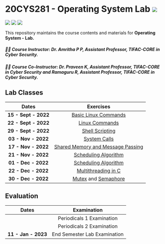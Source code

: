 # 20CYS281 - Operating System Lab  ![](https://img.shields.io/badge/-Live-green)
![](https://img.shields.io/badge/Batch-CYS-lightgreen) ![](https://img.shields.io/badge/UG-blue) ![](https://img.shields.io/badge/Subject-OS-blue)

This repository maintains the course contents and materials for **Operating System - Lab.** 

##### :teacher: Course Instructor:  Dr. Amritha P P, Assistant Professor, TIFAC-CORE in Cyber Security.
##### :teacher: Course Co-Instructor:  Dr. Praveen K, Assistant Professor, TIFAC-CORE in Cyber Security and Ramaguru R, Assistant Professor, TIFAC-CORE in Cyber Security.

## Lab Classes

| Dates  | Exercises |
|:-----:|:---------:|
| **15 - Sept - 2022** | [Basic Linux Commands]() |
| **22 - Sept - 2022** | [Linux Commands]() | 
| **29 - Sept - 2022** | [Shell Scripting]() | 
| **03 - Nov - 2022** | [System Calls]() | 
| **17 - Nov - 2022** | [Shared Memory and Message Passing]() | 
| **21 - Nov - 2022** | [Scheduling Algorithm]() | 
| **01 - Dec - 2022** | [Scheduling Algorithm]() | 
| **22 - Dec - 2022** | [Multithreading in C](Assets/MultiThreading) | 
| **30 - Dec - 2022** | [Mutex](Assets/Mutex) and [Semaphore](Assets/Semaphore) | 

## Evaluation 

| Dates | Examination |
|:-----:|:-----------:|
|   | Periodicals 1 Examination |
|   | Periodicals 2 Examination |
| **11 - Jan - 2023** | End Semester Lab Examination |

